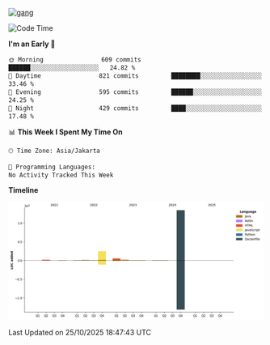 <!-- [<img src='https://dev.karakun.com/assets/posts/2018-09-16-jc-java-article/3duke_suspects.jpg' alt='java'>](https://github.com/yeahbutstill) -->
[<img src='https://asset-2.tstatic.net/tribunnewswiki/foto/bank/images/Mozart.jpg' alt='gang'>](https://github.com/yeahbutstill)

<!--START_SECTION:waka-->
![Code Time](http://img.shields.io/badge/Code%20Time-3%2C530%20hrs%203%20mins-blue)

**I'm an Early 🐤** 

```text
🌞 Morning                609 commits         ██████░░░░░░░░░░░░░░░░░░░   24.82 % 
🌆 Daytime                821 commits         ████████░░░░░░░░░░░░░░░░░   33.46 % 
🌃 Evening                595 commits         ██████░░░░░░░░░░░░░░░░░░░   24.25 % 
🌙 Night                  429 commits         ████░░░░░░░░░░░░░░░░░░░░░   17.48 % 
```


📊 **This Week I Spent My Time On** 

```text
🕑︎ Time Zone: Asia/Jakarta

💬 Programming Languages: 
No Activity Tracked This Week
```

**Timeline**

![Lines of Code chart](https://raw.githubusercontent.com/yeahbutstill/yeahbutstill/main/assets/bar_graph.png)


 Last Updated on 25/10/2025 18:47:43 UTC
<!--END_SECTION:waka-->
